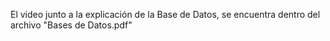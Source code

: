 El video junto a la explicación de la Base de Datos, se encuentra dentro del archivo "Bases de Datos.pdf"
